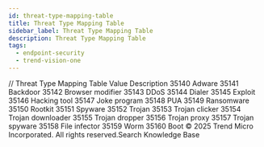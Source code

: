 ```yaml
---
id: threat-type-mapping-table
title: Threat Type Mapping Table
sidebar_label: Threat Type Mapping Table
description: Threat Type Mapping Table
tags:
  - endpoint-security
  - trend-vision-one
---
```


/*<![CDATA[*/ $('#title').html($('meta[name=map-description]').attr('content')); /*]]>*/ Threat Type Mapping Table Value Description 35140 Adware 35141 Backdoor 35142 Browser modifier 35143 DDoS 35144 Dialer 35145 Exploit 35146 Hacking tool 35147 Joke program 35148 PUA 35149 Ransomware 35150 Rootkit 35151 Spyware 35152 Trojan 35153 Trojan clicker 35154 Trojan downloader 35155 Trojan dropper 35156 Trojan proxy 35157 Trojan spyware 35158 File infector 35159 Worm 35160 Boot © 2025 Trend Micro Incorporated. All rights reserved.Search Knowledge Base